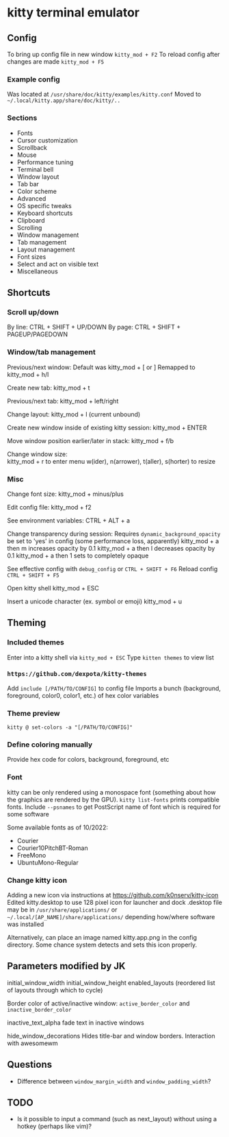 # kitty terminal emulator


## Config

To bring up config file in new window `kitty_mod + F2`
To reload config after changes are made  `kitty_mod + F5`

### Example config
Was located at `/usr/share/doc/kitty/examples/kitty.conf`
Moved to `~/.local/kitty.app/share/doc/kitty/..`


### Sections
* Fonts
* Cursor customization
* Scrollback
* Mouse
* Performance tuning
* Terminal bell
* Window layout
* Tab bar
* Color scheme
* Advanced
* OS specific tweaks
* Keyboard shortcuts
* Clipboard
* Scrolling
* Window management
* Tab management
* Layout management
* Font sizes
* Select and act on visible text
* Miscellaneous





## Shortcuts

### Scroll up/down
By line:  CTRL + SHIFT + UP/DOWN
By page:  CTRL + SHIFT + PAGEUP/PAGEDOWN


### Window/tab management

Previous/next window:
Default was kitty_mod + [ or ]
Remapped to kitty_mod + h/l

Create new tab:  kitty_mod + t

Previous/next tab:
kitty_mod + left/right


Change layout:  kitty_mod + l  (current unbound)

Create new window inside of existing kitty session:
kitty_mod + ENTER


Move window position earlier/later in stack:
kitty_mod + f/b

Change window size:  
kitty_mod + r to enter menu
w(ider), n(arrower), t(aller), s(horter) to resize



### Misc

Change font size:  kitty_mod + minus/plus

Edit config file:  kitty_mod + f2

See environment variables:  CTRL + ALT + a


Change transparency during session:
Requires `dynamic_background_opacity` be set to 'yes' in config (some performance loss, apparently)
kitty_mod + a then m        increases opacity by 0.1
kitty_mod + a then l        decreases opacity by 0.1
kitty_mod + a then 1        sets to completely opaque



See effective config with `debug_config` or `CTRL + SHIFT + F6`
Reload config `CTRL + SHIFT + F5`


Open kitty shell        kitty_mod + ESC

Insert a unicode character (ex. symbol or emoji)        kitty_mod + u


## Theming

### Included themes
Enter into a kitty shell via `kitty_mod + ESC`
Type `kitten themes` to view list

###  `https://github.com/dexpota/kitty-themes`
Add `include [/PATH/TO/CONFIG]` to config file
Imports a bunch (background, foreground, color0, color1, etc.) of hex color variables

### Theme preview
`kitty @ set-colors -a "[/PATH/TO/CONFIG]"`

### Define coloring manually
Provide hex code for colors, background, foreground, etc


### Font

kitty can be only rendered using a monospace font (something about how the graphics are rendered by the GPU).
`kitty list-fonts` prints compatible fonts.
Include `--psnames` to get PostScript name of font which is required for some software

Some available fonts as of 10/2022:
* Courier
* Courier10PitchBT-Roman
* FreeMono
* UbuntuMono-Regular


### Change kitty icon

Adding a new icon via instructions at https://github.com/k0nserv/kitty-icon
Edited kitty.desktop to use 128 pixel icon for launcher and dock
.desktop file may be in `/usr/share/applications/` or `~/.local/[AP_NAME]/share/applications/` depending how/where software was installed

Alternatively, can place an image named kitty.app.png in the config directory.  Some chance system detects and sets this icon properly.



## Parameters modified by JK
initial_window_width
initial_window_height
enabled_layouts  (reordered list of layouts through which to cycle)

Border color of active/inactive window:  `active_border_color` and `inactive_border_color`

inactive_text_alpha    fade text in inactive windows

hide_window_decorations
Hides title-bar and window borders.  Interaction with awesomewm







## Questions

* Difference between `window_margin_width` and  `window_padding_width`?



## TODO
*  Is it possible to input a command (such as next_layout) without using a hotkey (perhaps like vim)?
